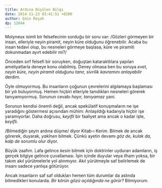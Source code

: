 ```yaml
---
title: Ardına Düşülen Bilgi
date: 2014-11-23 03:41:51 +0200
author: Emin Reşah
dp: 12844
---
```


Molyneux isimli bir felsefecinin sorduğu bir soru var: /Gözleri görmeyen
bir insan, elleriyle neyin piramit, neyin küre olduğunu öğrenebilir.
Acaba bu insan tedavi olup, bu nesneleri görmeye başlasa, küre ve
piramiti dokunmadan ayırt edebilir mi?/

Önceden sırf felsefi bir soruyken, doğuştan kataraktlılara yapılan
ameliyatlarla deneye konu olabilmiş. Deney olmasa ben bu soruya *evet,
neyin küre, neyin piramit olduğunu tanır, sivrilik kavramını
anlayabilir* derdim.

Öyle olmuyormuş. Bu insanların çoğunun çevrelerini algılamaya başlaması
bir yılı buluyormuş. Hemen hiçbiri elleriyle tanıdıkları nesneleri
görerek tanıyamıyormuş. Sorunun cevabı *hayır, tanıyamaz* yani.

Sorunun kendisi önemli değil, ancak spekülatif konuşmaların ne işe
yaradığını göstermesi açısından mühim: Anlaşıldığı kadarıyla hiçbir işe
yaramıyorlar. Daha doğrusu, *keyifli* bir faaliyet ama ancak o kadar
işte, *keyifli.*

/Bilmediğin şeyin ardına düşme/ diyor Kitab-ı Kerim. Bilmek de ancak
görerek, duyarak, *yakînen* bilmek. Çünkü ayetin devamı *göz de, kulak
da, kalp de sorumlu olur* diyor.

Büyük zaafım. Lafa gelince *kesin* bilmek için doktrinler uyduran
adamların, iş gerçek bilgiye gelince çuvallaması. İşin içinde duyular
veya ilham yoksa, bir takım akıl yürütmelerle yol alınmıyor. Akıl
yürütmeyle saf belirlemek de insanı sadece yanlışa götürüyor.

Ancak insanların saf saf oldukları hemen tüm durumlar da aslında
bilmedikleri konularda. *Bir körün gözü açıldığında ne görür?*
Bilmiyorum.
